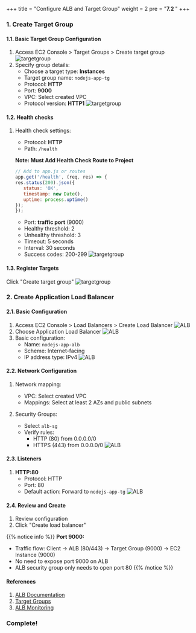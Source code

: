 +++
title = "Configure ALB and Target Group"
weight = 2
pre = "<b>7.2 </b>"
+++

### 1. Create Target Group

#### 1.1. Basic Target Group Configuration
1. Access EC2 Console > Target Groups > Create target group
![targetgroup](/images/7-Configure-Load-Balancer/9.png)
2. Specify group details:
   - Choose a target type: **Instances**
   - Target group name: `nodejs-app-tg`
   - Protocol: **HTTP**
   - Port: **9000**
   - VPC: Select created VPC
   - Protocol version: **HTTP1**
![targetgroup](/images/7-Configure-Load-Balancer/10.png)

#### 1.2. Health checks
1. Health check settings:
   - Protocol: **HTTP**
   - Path: `/health`
   
   **Note: Must Add Health Check Route to Project**
   
   ```javascript
   // Add to app.js or routes
   app.get('/health', (req, res) => {
   res.status(200).json({
      status: 'OK',
      timestamp: new Date(),
      uptime: process.uptime()
   });
   });
   ```
   - Port: **traffic port** (9000)
   - Healthy threshold: 2
   - Unhealthy threshold: 3
   - Timeout: 5 seconds
   - Interval: 30 seconds
   - Success codes: 200-299
![targetgroup](/images/7-Configure-Load-Balancer/11.png)

#### 1.3. Register Targets
Click "Create target group"
![targetgroup](/images/7-Configure-Load-Balancer/12.png)

### 2. Create Application Load Balancer

#### 2.1. Basic Configuration
1. Access EC2 Console > Load Balancers > Create Load Balancer
![ALB](/images/7-Configure-Load-Balancer/13.png)
2. Choose Application Load Balancer
![ALB](/images/7-Configure-Load-Balancer/14.png)
3. Basic configuration:
   - Name: `nodejs-app-alb`
   - Scheme: Internet-facing
   - IP address type: IPv4
![ALB](/images/7-Configure-Load-Balancer/15.png)

#### 2.2. Network Configuration
1. Network mapping:
   - VPC: Select created VPC
   - Mappings: Select at least 2 AZs and public subnets

2. Security Groups:
   - Select `alb-sg`
   - Verify rules:
     + HTTP (80) from 0.0.0.0/0
     + HTTPS (443) from 0.0.0.0/0
![ALB](/images/7-Configure-Load-Balancer/16.png)

#### 2.3. Listeners
1. **HTTP:80**
   - Protocol: HTTP
   - Port: 80
   - Default action: Forward to `nodejs-app-tg`
![ALB](/images/7-Configure-Load-Balancer/17.png)

#### 2.4. Review and Create
1. Review configuration
2. Click "Create load balancer"

{{% notice info %}}
**Port 9000:**
- Traffic flow: Client → ALB (80/443) → Target Group (9000) → EC2 Instance (9000)
- No need to expose port 9000 on ALB
- ALB security group only needs to open port 80
{{% /notice %}}

#### References
1. [ALB Documentation](https://docs.aws.amazon.com/elasticloadbalancing/latest/application/introduction.html)
2. [Target Groups](https://docs.aws.amazon.com/elasticloadbalancing/latest/application/load-balancer-target-groups.html)
3. [ALB Monitoring](https://docs.aws.amazon.com/elasticloadbalancing/latest/application/load-balancer-monitoring.html)

### Complete!